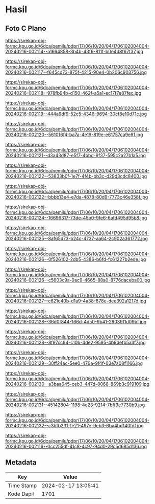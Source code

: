 # Hasil

## Foto C Plano

https://sirekap-obj-formc.kpu.go.id/6dca/pemilu/pdpr/17/06/10/20/04/1706102004004-20240216-002114--a1664858-3b4b-43f6-811f-b0e4d8f67f37.jpg

https://sirekap-obj-formc.kpu.go.id/6dca/pemilu/pdpr/17/06/10/20/04/1706102004004-20240216-002117--f645cd73-875f-4215-90e4-0b206c903756.jpg

https://sirekap-obj-formc.kpu.go.id/6dca/pemilu/pdpr/17/06/10/20/04/1706102004004-20240216-002118--978fb94b-d150-462f-a5a1-ec17f7e87fec.jpg

https://sirekap-obj-formc.kpu.go.id/6dca/pemilu/pdpr/17/06/10/20/04/1706102004004-20240216-002119--444a9df9-52c5-4346-9694-30cf8e10d71c.jpg

https://sirekap-obj-formc.kpu.go.id/6dca/pemilu/pdpr/17/06/10/20/04/1706102004004-20240216-002120--561016f4-ba7a-4e19-819e-e61757ca9e61.jpg

https://sirekap-obj-formc.kpu.go.id/6dca/pemilu/pdpr/17/06/10/20/04/1706102004004-20240216-002121--d3a43d87-e5f7-4bbd-9f37-595c2a27b1a5.jpg

https://sirekap-obj-formc.kpu.go.id/6dca/pemilu/pdpr/17/06/10/20/04/1706102004004-20240216-002122--53833b0f-1e7f-4f4b-bb3c-d29d3cdc8400.jpg

https://sirekap-obj-formc.kpu.go.id/6dca/pemilu/pdpr/17/06/10/20/04/1706102004004-20240216-002122--bbbb13e4-e7da-4878-80d9-7773c46e358f.jpg

https://sirekap-obj-formc.kpu.go.id/6dca/pemilu/pdpr/17/06/10/20/04/1706102004004-20240216-002124--16696317-73de-45b0-9fe6-6afd495d95b8.jpg

https://sirekap-obj-formc.kpu.go.id/6dca/pemilu/pdpr/17/06/10/20/04/1706102004004-20240216-002125--8af65d73-b24c-4737-aa64-2c902a361772.jpg

https://sirekap-obj-formc.kpu.go.id/6dca/pemilu/pdpr/17/06/10/20/04/1706102004004-20240216-002126--0f526102-2db5-4386-b6fd-fc61227b2ede.jpg

https://sirekap-obj-formc.kpu.go.id/6dca/pemilu/pdpr/17/06/10/20/04/1706102004004-20240216-002126--c5603c9a-9ac9-4665-88a0-8776daceba00.jpg

https://sirekap-obj-formc.kpu.go.id/6dca/pemilu/pdpr/17/06/10/20/04/1706102004004-20240216-002127--c621c40b-d1a9-4a38-878e-dee392a1217d.jpg

https://sirekap-obj-formc.kpu.go.id/6dca/pemilu/pdpr/17/06/10/20/04/1706102004004-20240216-002128--36d0f844-166d-4d50-9b41-29039f1d09bf.jpg

https://sirekap-obj-formc.kpu.go.id/6dca/pemilu/pdpr/17/06/10/20/04/1706102004004-20240216-002128--8f97cc94-c10b-4de2-9595-4b9defb5a3f7.jpg

https://sirekap-obj-formc.kpu.go.id/6dca/pemilu/pdpr/17/06/10/20/04/1706102004004-20240216-002129--30ff24ac-5ee0-479a-9f4f-03e7a08f1166.jpg

https://sirekap-obj-formc.kpu.go.id/6dca/pemilu/pdpr/17/06/10/20/04/1706102004004-20240216-002130--a3baa645-ceb3-447d-8068-869b3c919109.jpg

https://sirekap-obj-formc.kpu.go.id/6dca/pemilu/pdpr/17/06/10/20/04/1706102004004-20240216-002131--45142804-1198-4c23-9214-7bff3e7730b9.jpg

https://sirekap-obj-formc.kpu.go.id/6dca/pemilu/pdpr/17/06/10/20/04/1706102004004-20240216-002132--c3bfb231-fe21-497e-9eb3-6ba4bd140fdf.jpg

https://sirekap-obj-formc.kpu.go.id/6dca/pemilu/pdpr/17/06/10/20/04/1706102004004-20240216-002116--0cc255df-41c8-4c97-94d0-29c5d685d136.jpg


## Metadata

| Key        | Value               |
| ---------- | ------------------- |
| Time Stamp | 2024-02-17 13:05:41 |
| Kode Dapil | 1701                |



